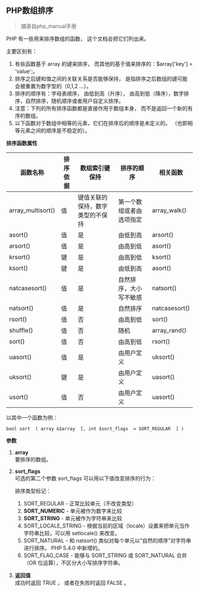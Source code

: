 ## PHP数组排序  

> 摘录自php_manual手册

PHP 有一些用来排序数组的函数， 这个文档会把它们列出来。     

主要区别有：     

1. 有些函数基于 array  的键来排序， 而其他的基于值来排序的：$array['key'] = 'value';。     
2. 排序之后键和值之间的关联关系是否能够保持， 是指排序之后数组的键可能 会被重置为数字型的（0,1,2 ...）。     
3. 排序的顺序有：字母表顺序， 由低到高（升序）， 由高到低（降序），数字排序，自然排序，随机顺序或者用户自定义排序。     
4. 注意：下列的所有排序函数都是直接作用于数组本身， 而不是返回一个新的有序的数组。     
5. 以下函数对于数组中相等的元素，它们在排序后的顺序是未定义的。 （也即相等元素之间的顺序是不稳定的）。     

**排序函数属性**    



|	函数名称			|排序依据	|数组索引键保持						|排序的顺序					|相关函数			|
|-|-|-|-|-|
|	array_multisort()	|值			|键值关联的保持，数字类型的不保持	|第一个数组或者由选项指定	|array_walk()		|
|	asort()				|值			|是									|由低到高					|arsort()			|
|	arsort()			|值			|是									|由高到低					|asort()			|
|	krsort()			|键			|是									|由高到低					|ksort()			|
|	ksort()				|键			|是									|由低到高					|asort()			|
|	natcasesort()		|值			|是									|自然排序，大小写不敏感		|natsort()			|
|	natsort()			|值			|是									|自然排序					|natcasesort()		|
|	rsort()				|值			|否									|由高到低					|sort()				|
|	shuffle()			|值			|否									|随机						|array_rand()		|
|	sort()				|值			|否									|由高到低					|rsort()			|
|	uasort()			|值			|是									|由用户定义					|uksort()			|
|	uksort()			|键			|是									|由用户定义					|uasort()			|
|	usort()				|值			|否									|由用户定义					|uasort()			|

以其中一个函数为例：    

    bool sort  ( array &$array  [, int $sort_flags  = SORT_REGULAR  ] )    

**参数**    

1. **array**     
	要排序的数组。     
1. **sort_flags**     
	可选的第二个参数 sort_flags 可以用以下值改变排序的行为：       
	
	排序类型标记：        

	1. SORT_REGULAR  - 正常比较单元（不改变类型）      
	1. **SORT_NUMERIC**  - 单元被作为数字来比较      
	1. **SORT_STRING**  - 单元被作为字符串来比较      
	1. SORT_LOCALE_STRING  - 根据当前的区域（locale）设置来把单元当作字符串比较，可以用 setlocale()  来改变。      
	1. SORT_NATURAL  - 和 natsort()  类似对每个单元以“自然的顺序”对字符串进行排序。 PHP 5.4.0 中新增的。      
	1. SORT_FLAG_CASE  - 能够与 SORT_STRING  或 SORT_NATURAL  合并（OR 位运算），不区分大小写排序字符串。      

1. **返回值**    
	成功时返回 TRUE ， 或者在失败时返回 FALSE 。     

